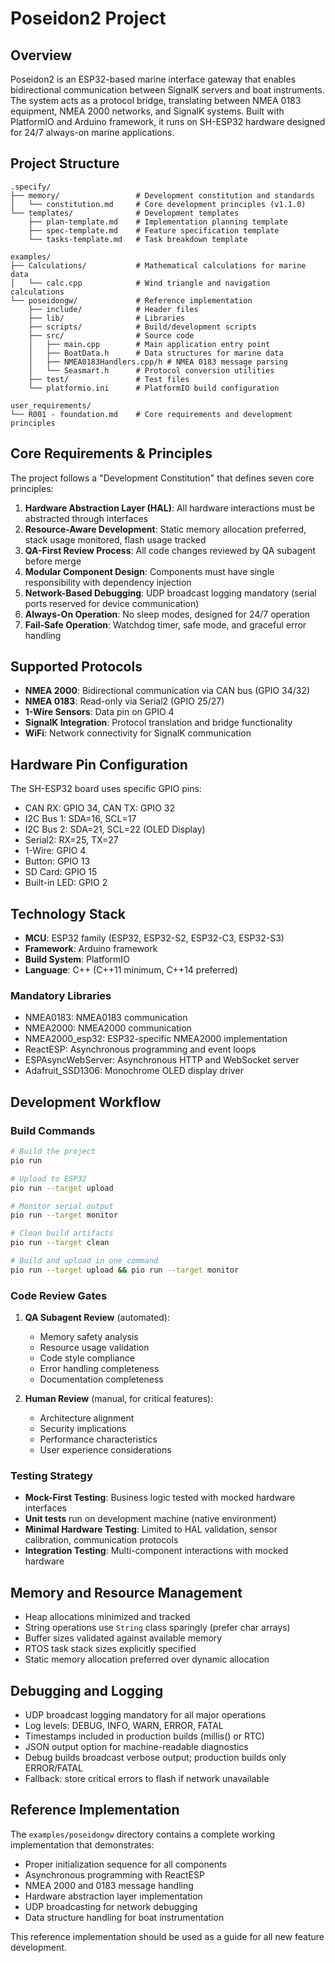# Poseidon2 Project

## Overview

Poseidon2 is an ESP32-based marine interface gateway that enables bidirectional communication between SignalK servers and boat instruments. The system acts as a protocol bridge, translating between NMEA 0183 equipment, NMEA 2000 networks, and SignalK systems. Built with PlatformIO and Arduino framework, it runs on SH-ESP32 hardware designed for 24/7 always-on marine applications.

## Project Structure

```
.specify/
├── memory/                 # Development constitution and standards
│   └── constitution.md     # Core development principles (v1.1.0)
└── templates/              # Development templates
    ├── plan-template.md    # Implementation planning template
    ├── spec-template.md    # Feature specification template
    └── tasks-template.md   # Task breakdown template

examples/
├── Calculations/           # Mathematical calculations for marine data
│   └── calc.cpp            # Wind triangle and navigation calculations
└── poseidongw/             # Reference implementation
    ├── include/            # Header files
    ├── lib/                # Libraries
    ├── scripts/            # Build/development scripts
    ├── src/                # Source code
    │   ├── main.cpp        # Main application entry point
    │   ├── BoatData.h      # Data structures for marine data
    │   ├── NMEA0183Handlers.cpp/h # NMEA 0183 message parsing
    │   └── Seasmart.h      # Protocol conversion utilities
    ├── test/               # Test files
    └── platformio.ini      # PlatformIO build configuration

user_requirements/
└── R001 - foundation.md    # Core requirements and development principles
```

## Core Requirements & Principles

The project follows a "Development Constitution" that defines seven core principles:

1. **Hardware Abstraction Layer (HAL)**: All hardware interactions must be abstracted through interfaces
2. **Resource-Aware Development**: Static memory allocation preferred, stack usage monitored, flash usage tracked
3. **QA-First Review Process**: All code changes reviewed by QA subagent before merge
4. **Modular Component Design**: Components must have single responsibility with dependency injection
5. **Network-Based Debugging**: UDP broadcast logging mandatory (serial ports reserved for device communication)
6. **Always-On Operation**: No sleep modes, designed for 24/7 operation
7. **Fail-Safe Operation**: Watchdog timer, safe mode, and graceful error handling

## Supported Protocols

- **NMEA 2000**: Bidirectional communication via CAN bus (GPIO 34/32)
- **NMEA 0183**: Read-only via Serial2 (GPIO 25/27)
- **1-Wire Sensors**: Data pin on GPIO 4
- **SignalK Integration**: Protocol translation and bridge functionality
- **WiFi**: Network connectivity for SignalK communication

## Hardware Pin Configuration

The SH-ESP32 board uses specific GPIO pins:
- CAN RX: GPIO 34, CAN TX: GPIO 32
- I2C Bus 1: SDA=16, SCL=17
- I2C Bus 2: SDA=21, SCL=22 (OLED Display)
- Serial2: RX=25, TX=27
- 1-Wire: GPIO 4
- Button: GPIO 13
- SD Card: GPIO 15
- Built-in LED: GPIO 2

## Technology Stack

- **MCU**: ESP32 family (ESP32, ESP32-S2, ESP32-C3, ESP32-S3)
- **Framework**: Arduino framework
- **Build System**: PlatformIO
- **Language**: C++ (C++11 minimum, C++14 preferred)

### Mandatory Libraries
- NMEA0183: NMEA0183 communication
- NMEA2000: NMEA2000 communication
- NMEA2000_esp32: ESP32-specific NMEA2000 implementation
- ReactESP: Asynchronous programming and event loops
- ESPAsyncWebServer: Asynchronous HTTP and WebSocket server
- Adafruit_SSD1306: Monochrome OLED display driver

## Development Workflow

### Build Commands
```bash
# Build the project
pio run

# Upload to ESP32
pio run --target upload

# Monitor serial output
pio run --target monitor

# Clean build artifacts
pio run --target clean

# Build and upload in one command
pio run --target upload && pio run --target monitor
```

### Code Review Gates
1. **QA Subagent Review** (automated):
   - Memory safety analysis
   - Resource usage validation
   - Code style compliance
   - Error handling completeness
   - Documentation completeness

2. **Human Review** (manual, for critical features):
   - Architecture alignment
   - Security implications
   - Performance characteristics
   - User experience considerations

### Testing Strategy
- **Mock-First Testing**: Business logic tested with mocked hardware interfaces
- **Unit tests** run on development machine (native environment)
- **Minimal Hardware Testing**: Limited to HAL validation, sensor calibration, communication protocols
- **Integration Testing**: Multi-component interactions with mocked hardware

## Memory and Resource Management

- Heap allocations minimized and tracked
- String operations use `String` class sparingly (prefer char arrays)
- Buffer sizes validated against available memory
- RTOS task stack sizes explicitly specified
- Static memory allocation preferred over dynamic allocation

## Debugging and Logging

- UDP broadcast logging mandatory for all major operations
- Log levels: DEBUG, INFO, WARN, ERROR, FATAL
- Timestamps included in production builds (millis() or RTC)
- JSON output option for machine-readable diagnostics
- Debug builds broadcast verbose output; production builds only ERROR/FATAL
- Fallback: store critical errors to flash if network unavailable

## Reference Implementation

The `examples/poseidongw` directory contains a complete working implementation that demonstrates:
- Proper initialization sequence for all components
- Asynchronous programming with ReactESP
- NMEA 2000 and 0183 message handling
- Hardware abstraction layer implementation
- UDP broadcasting for network debugging
- Data structure handling for boat instrumentation

This reference implementation should be used as a guide for all new feature development.